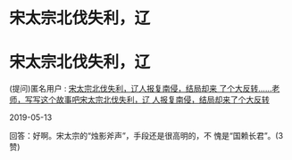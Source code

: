 # 宋太宗北伐失利，辽

# 宋太宗北伐失利，辽

(提问)匿名用户 : [宋太宗北伐失利，辽人报复南侵，结局却来 了个大反转](https://mp.weixin.qq.com/s/jdwwDo-pMKIaIxG1r-Q_TQ)[……](https://mp.weixin.qq.com/s/jdwwDo-pMKIaIxG1r-Q_TQ)[老师，写写这个故事吧](https://mp.weixin.qq.com/s/jdwwDo-pMKIaIxG1r-Q_TQ)[宋太宗北伐失利，辽 人报复南侵，结局却来了个大反转](https://mp.weixin.qq.com/s/jdwwDo-pMKIaIxG1r-Q_TQ)

2019-05-13

回答：好啊。宋太宗的“烛影斧声”，手段还是很高明的，不 愧是“国赖长君”。(3 赞)